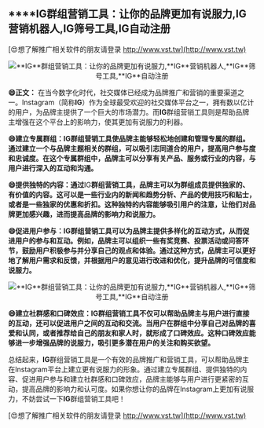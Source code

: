 ## ****IG**群组营销工具：让你的品牌更加有说服力,**IG**营销机器人,**IG**筛号工具,**IG**自动注册**

[😍想了解推广相关软件的朋友请登录 http://www.vst.tw](http://www.vst.tw)

 <center><img src="https://vst.tw/MP4/tuiguang/png/5.png" alt="**IG**群组营销工具：让你的品牌更加有说服力,**IG**营销机器人,**IG**筛号工具,**IG**自动注册"></center>

**😄正文：**
在当今数字化时代，社交媒体已经成为品牌推广和营销的重要渠道之一。Instagram（简称**IG**）作为全球最受欢迎的社交媒体平台之一，拥有数以亿计的用户，为品牌主提供了一个巨大的市场潜力。而**IG**群组营销工具则是帮助品牌主增强在这个平台上的影响力，使其更加有说服力的利器。

**😄建立专属群组：**IG**群组营销工具使品牌主能够轻松地创建和管理专属的群组。通过建立一个与品牌主题相关的群组，可以吸引志同道合的用户，提高用户参与度和忠诚度。在这个专属群组中，品牌主可以分享有关产品、服务或行业的内容，与用户进行深入的互动和沟通。**

**😄提供独特的内容：通过**IG**群组营销工具，品牌主可以为群组成员提供独家的、有价值的内容。这可以是一些行业内的新闻和趋势分析、产品的使用技巧和贴士，或者是一些独家的优惠和折扣。这种独特的内容能够吸引用户的注意，让他们对品牌更加感兴趣，进而提高品牌的影响力和说服力。**

**😄促进用户参与：**IG**群组营销工具可以为品牌主提供多样化的互动方式，从而促进用户的参与和互动。例如，品牌主可以组织一些有奖竞赛、投票活动或问答环节，鼓励用户积极参与并分享自己的观点和体验。通过这种方式，品牌主可以更好地了解用户需求和反馈，并根据用户的意见进行改进和优化，提升品牌的可信度和说服力。**

 <center><img src="https://vst.tw/MP4/tuiguang/png/1.png" alt="**IG**群组营销工具：让你的品牌更加有说服力,**IG**营销机器人,**IG**筛号工具,**IG**自动注册"></center>

**😄建立社群感和口碑效应：**IG**群组营销工具不仅可以帮助品牌主与用户进行直接的互动，还可以促进用户之间的互动和交流。当用户在群组中分享自己对品牌的喜爱和认同，或者推荐给自己的朋友和家人时，就形成了口碑效应。这种口碑效应能够进一步增强品牌的说服力，吸引更多潜在用户的关注和购买欲望。**

总结起来，**IG**群组营销工具是一个有效的品牌推广和营销工具，可以帮助品牌主在Instagram平台上建立更有说服力的形象。通过建立专属群组、提供独特的内容、促进用户参与和建立社群感和口碑效应，品牌主能够与用户进行更紧密的互动，提高品牌的影响力和认可度。如果你想让你的品牌在Instagram上更加有说服力，不妨尝试一下**IG**群组营销工具吧！

[😍想了解推广相关软件的朋友请登录 http://www.vst.tw](http://www.vst.tw)



